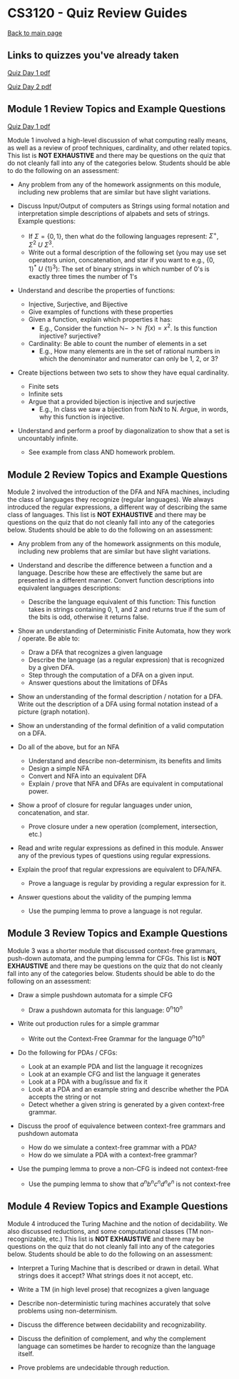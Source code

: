 CS3120 - Quiz Review Guides
===============================

[Back to main page](../index.html)

<a name="links"></a>Links to quizzes you've already taken
---------------------------------------

[Quiz Day 1 pdf](./QuizDay1.pdf)

[Quiz Day 2 pdf](./QuizDay2.pdf)

<a name="introduction"></a>Module 1 Review Topics and Example Questions
---------------------------------------

[Quiz Day 1 pdf](./QuizDay1.pdf)

Module 1 involved a high-level discussion of what computing really means, as well as a review of proof techniques, cardinality, and other related topics. This list is **NOT EXHAUSTIVE** and there may be questions on the quiz that do not cleanly fall into any of the categories below. Students should be able to do the following on an assessment:

- Any problem from any of the homework assignments on this module, including new problems that are similar but have slight variations.

- Discuss Input/Output of computers as Strings using formal notation and interpretation simple descriptions of alpabets and sets of strings. Example questions:
	- If $\Sigma=\{0,1\}$, then what do the following languages represent: $\Sigma^+$, $\Sigma^2 \ U \ \Sigma^3$. 
	- Write out a formal description of the following set (you may use set operators union, concatenation, and star if you want to e.g., $\{0,1\}^* \ U \ \{1\}^3$): The set of binary strings in which number of 0's is exactly three times the number of 1's

- Understand and describe the properties of functions:
	- Injective, Surjective, and Bijective
	- Give examples of functions with these properties
	- Given a function, explain which properties it has:
		- E.g., Consider the function $\mathbb{N}->\mathbb{N} \ \ f(x)=x^2$. Is this function injective? surjective?
	- Cardinality: Be able to count the number of elements in a set
		- E.g., How many elements are in the set of rational numbers in which the denominator and numerator can only be 1, 2, or 3?

- Create bijections between two sets to show they have equal cardinality.
	- Finite sets
	- Infinite sets
	- Argue that a provided bijection is injective and surjective
		- E.g., In class we saw a bijection from NxN to N. Argue, in words, why this function is injective.

- Understand and perform a proof by diagonalization to show that a set is uncountably infinite.
	- See example from class AND homework problem.


<a name="introduction"></a>Module 2 Review Topics and Example Questions
---------------------------------------

Module 2 involved the introduction of the DFA and NFA machines, including the class of languages they recognize (regular languages). We always introduced the regular expressions, a different way of describing the same class of languages. This list is **NOT EXHAUSTIVE** and there may be questions on the quiz that do not cleanly fall into any of the categories below. Students should be able to do the following on an assessment:

- Any problem from any of the homework assignments on this module, including new problems that are similar but have slight variations.

- Understand and describe the difference between a function and a language. Describe how these are effectively the same but are presented in a different manner. Convert function descriptions into equivalent languages descriptions:
	- Describe the language equivalent of this function: This function takes in strings containing 0, 1, and 2 and returns true if the sum of the bits is odd, otherwise it returns false.

- Show an understanding of Deterministic Finite Automata, how they work / operate. Be able to:
	- Draw a DFA that recognizes a given language
	- Describe the language (as a regular expression) that is recognized by a given DFA.
	- Step through the computation of a DFA on a given input.
	- Answer questions about the limitations of DFAs

- Show an understanding of the formal description / notation for a DFA. Write out the description of a DFA using formal notation instead of a picture (graph notation).

- Show an understanding of the formal definition of a valid computation on a DFA.

- Do all of the above, but for an NFA
	- Understand and describe non-determinism, its benefits and limits
	- Design a simple NFA
	- Convert and NFA into an equivalent DFA
	- Explain / prove that NFA and DFAs are equivalent in computational power.

- Show a proof of closure for regular languages under union, concatenation, and star.
	- Prove closure under a new operation (complement, intersection, etc.)

- Read and write regular expressions as defined in this module. Answer any of the previous types of questions using regular expressions.

- Explain the proof that regular expressions are equivalent to DFA/NFA.
	- Prove a language is regular by providing a regular expression for it.

- Answer questions about the validity of the pumping lemma
	- Use the pumping lemma to prove a language is not regular.


<a name="introduction"></a>Module 3 Review Topics and Example Questions
---------------------------------------

Module 3 was a shorter module that discussed context-free grammars, push-down automata, and the pumping lemma for CFGs. This list is **NOT EXHAUSTIVE** and there may be questions on the quiz that do not cleanly fall into any of the categories below. Students should be able to do the following on an assessment:

- Draw a simple pushdown automata for a simple CFG
	- Draw a pushdown automata for this language: $0^n10^n$

- Write out production rules for a simple grammar
	- Write out the Context-Free Grammar for the language $0^n10^n$

- Do the following for PDAs / CFGs:
	- Look at an example PDA and list the language it recognizes
	- Look at an example CFG and list the language it generates
	- Look at a PDA with a bug/issue and fix it
	- Look at a PDA and an example string and describe whether the PDA accepts the string or not
	- Detect whether a given string is generated by a given context-free grammar.

- Discuss the proof of equivalence between context-free grammars and pushdown automata
	- How do we simulate a context-free grammar with a PDA?
	- How do we simulate a PDA with a context-free grammar?

- Use the pumping lemma to prove a non-CFG is indeed not context-free
	- Use the pumping lemma to show that $a^nb^nc^nd^ne^n$ is not context-free



<a name="introduction"></a>Module 4 Review Topics and Example Questions
---------------------------------------

Module 4 introduced the Turing Machine and the notion of decidability. We also discussed reductions, and some computational classes (TM non-recognizable, etc.) This list is **NOT EXHAUSTIVE** and there may be questions on the quiz that do not cleanly fall into any of the categories below. Students should be able to do the following on an assessment:

- Interpret a Turing Machine that is described or drawn in detail. What strings does it accept? What strings does it not accept, etc.

- Write a TM (in high level prose) that recognizes a given language

- Describe non-deterministic turing machines accurately that solve problems using non-determinism.

- Discuss the difference between decidability and recognizability.

- Discuss the definition of complement, and why the complement language can sometimes be harder to recognize than the language itself.

- Prove problems are undecidable through reduction.




